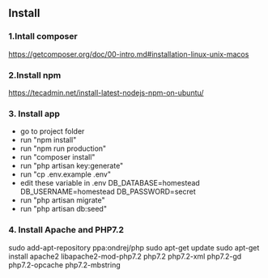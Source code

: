 
## Install

### 1.Intall composer
https://getcomposer.org/doc/00-intro.md#installation-linux-unix-macos

### 2.Install npm
https://tecadmin.net/install-latest-nodejs-npm-on-ubuntu/

### 3. Install app
- go to project folder
- run "npm install"
- run "npm run production"
- run "composer install"
- run "php artisan key:generate"
- run "cp .env.example .env"
- edit these variable in .env
    DB_DATABASE=homestead
    DB_USERNAME=homestead
    DB_PASSWORD=secret
- run "php artisan migrate"
- run "php artisan db:seed"

### 4. Install Apache and PHP7.2

sudo add-apt-repository ppa:ondrej/php
sudo apt-get update
sudo apt-get install apache2 libapache2-mod-php7.2 php7.2 php7.2-xml php7.2-gd php7.2-opcache php7.2-mbstring